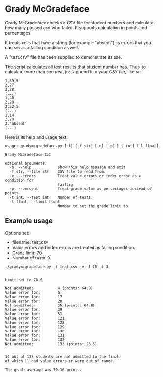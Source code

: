 # Grady McGradeface

Grady McGradeface checks a CSV file for student numbers and calculate how many passed and who failed. It supports calculation in points and percentages.

It treats cells that have a string (for example "absent") as errors that you can set as a failing condition as well.

A "test.csv" file has been supplied to demonstrate its use.

The script calculates all test results that student number has. Thus, to calculate more than one test, just append it to your CSV file, like so:

```text
1,39.5
2,27
3,28
(...)
1,40
2,28
3,22.5
(...)
1,14
2,20
3,'absent'
(...)
```

Here is its help and usage text:

```text
usage: gradymcgradeface.py [-h] [-f str] [-e] [-p] [-t int] [-l float]

Grady McGradeface CLI

optional arguments:
  -h, --help            show this help message and exit
  -f str, --file str    CSV file to read from.
  -e, --errors          Treat value errors or index error as a condition for
                        failing.
  -p, --percent         Treat grade value as percentages instead of points.
  -t int, --test int    Number of tests.
  -l float, --limit float
                        Number to set the grade limit to.
```

## Example usage

Options set:

* filename: test.csv
* Value errors and index errors are treated as failing condition.
* Grade limit: 70
* Number of tests: 3

```text
./gradymcgradeface.py -f test.csv -e -l 70 -t 3


Limit set to 70.0

Not admitted:           4 (points: 64.0)
Value error for:        6
Value error for:        17
Value error for:        20
Not admitted:           25 (points: 64.0)
Value error for:        39
Value error for:        51
Value error for:        121
Value error for:        128
Value error for:        129
Value error for:        130
Value error for:        131
Value error for:        132
Not admitted:           133 (points: 23.5)


14 out of 133 students are not admitted to the final.
of which 11 had value errors or were out of range.

The grade average was 79.16 points.
```
